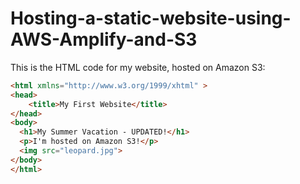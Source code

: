 # Hosting-a-static-website-using-AWS-Amplify-and-S3




This is the HTML code for my website, hosted on Amazon S3:

```html
<html xmlns="http://www.w3.org/1999/xhtml" >
<head>
    <title>My First Website</title>
</head>
<body>
  <h1>My Summer Vacation - UPDATED!</h1>
  <p>I'm hosted on Amazon S3!</p>
  <img src="leopard.jpg">
</body>
</html>
